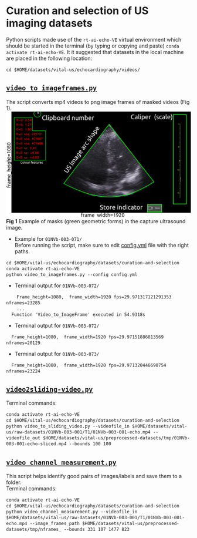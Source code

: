 # Curation and selection of US imaging datasets
Python scripts made use of the `rt-ai-echo-VE` virtual environment which should be started in the terminal  (by typing or copying and paste) `conda activate rt-ai-echo-VE`. 
It it suggested that datasets in the local machine are placed in the following location:
``` 
cd $HOME/datasets/vital-us/echocardiography/videos/
```

## [`video_to_imageframes.py`](video_to_imageframes.py)
The script converts mp4 videos to png image frames of masked videos (Fig 1).
![fig](masked-captured-image-frame.png)
**Fig 1** Example of masks (green geometric forms) in the capture ultrasound image.

* Example for `01NVb-003-071/`  
Before running the script, make sure to edit [config.yml](config.yml) file with the right paths.
``` 
cd $HOME/vital-us/echocardiography/datasets/curation-and-selection
conda activate rt-ai-echo-VE
python video_to_imageframes.py --config config.yml  
```

* Terminal output for `01NVb-003-072/`
``` 
    Frame_height=1080,  frame_width=1920 fps=29.971317121291353 nframes=23285 
    ...
  Function 'Video_to_ImageFrame' executed in 54.9318s
```


* Terminal output for `01NVb-003-072/`
``` 
  Frame_height=1080,  frame_width=1920 fps=29.97151886813569 nframes=20129 
```


* Terminal output for `01NVb-003-073/`
``` 
  Frame_height=1080,  frame_width=1920 fps=29.971320446690754 nframes=23224 
```


## [`video2sliding-video.py`](video_to_sliding_video.py)
Terminal commands:
```
conda activate rt-ai-echo-VE
cd $HOME/vital-us/echocardiography/datasets/curation-and-selection
python video_to_sliding_video.py --videofile_in $HOME/datasets/vital-us/raw-datasets/01NVb-003-001/T1/01NVb-003-001-echo.mp4 --videofile_out $HOME/datasets/vital-us/preprocessed-datasets/tmp/01NVb-003-001-echo-sliced.mp4 --bounds 100 100  
```

## [`video_channel_measurement.py`](video_channel_measurement.py) 
This script helps identify good pairs of images/labels and save them to a folder.   
Terminal commands:
``` 
conda activate rt-ai-echo-VE
cd $HOME/vital-us/echocardiography/datasets/curation-and-selection
python video_channel_measurement.py --videofile_in $HOME/datasets/vital-us/raw-datasets/01NVb-003-001/T1/01NVb-003-001-echo.mp4 --image_frames_path $HOME/datasets/vital-us/preprocessed-datasets/tmp/nframes_ --bounds 331 107 1477 823
```